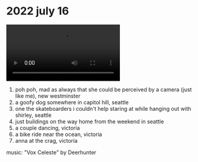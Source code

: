 # 2022 july 16

<video controls>
    <source src="../../vid/22-07-16_144.mp4" type="video/mp4">
</video>

1. poh poh, mad as always that she could be perceived by a camera (just like me), new westminster
2. a goofy dog somewhere in capitol hill, seattle
3. one the skateboarders i couldn't help staring at while hanging out with shirley, seattle
4. just buildings on the way home from the weekend in seattle
5. a couple dancing, victoria
6. a bike ride near the ocean, victoria
7. anna at the crag, victoria

music: "Vox Celeste" by Deerhunter

